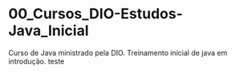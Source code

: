 # 00_Cursos_DIO-Estudos-Java_Inicial
Curso de Java ministrado pela DIO. Treinamento inicial de java em introdução.
teste
